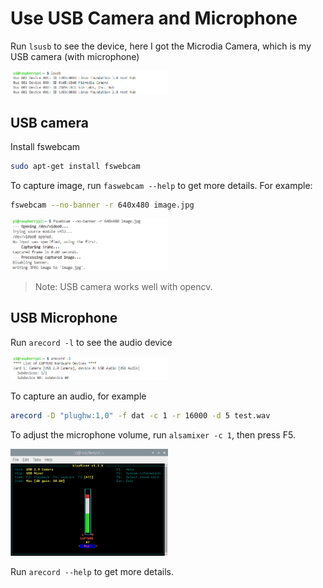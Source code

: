 # Use USB Camera and Microphone

Run `lsusb` to see the device, here I got the Microdia Camera, which is my USB camera (with microphone)

<img src="../images/lsusb.png" width='50%'>

## USB camera

Install fswebcam

```bash
sudo apt-get install fswebcam
```

To capture image,  run `faswebcam --help` to get more details. For example:
```bash
fswebcam --no-banner -r 640x480 image.jpg
```
<img src="../images/usbcam.PNG" width='50%'>

> Note: USB camera works well with opencv.


## USB Microphone

Run `arecord -l` to see the audio device

<img src="../images/usb_audio.PNG" width='50%'>

To capture an audio, for example
```bash
arecord -D "plughw:1,0" -f dat -c 1 -r 16000 -d 5 test.wav
```

To adjust the microphone volume, run `alsamixer -c 1`, then press F5.

<img src="../images/usb_audio2.PNG" width='50%'>

Run `arecord --help` to get more details.

